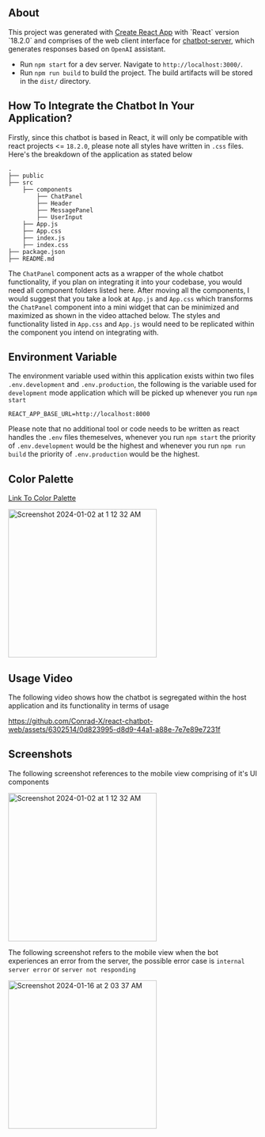 ## About

This project was generated with [Create React App]([https://github.com/angular/angular-cli](https://create-react-app.dev/)) with `React` version `18.2.0` and comprises of the web client interface for [chatbot-server](https://github.com/Conrad-X/chatbot-server), which generates responses based on `OpenAI` assistant.
- Run `npm start` for a dev server. Navigate to `http://localhost:3000/`.
- Run `npm run build` to build the project. The build artifacts will be stored in the `dist/` directory.

## How To Integrate the Chatbot In Your Application?
Firstly, since this chatbot is based in React, it will only be compatible with react projects <= `18.2.0`, please note all styles have written in `.css` files. Here's the breakdown of the application as stated below

    .
    ├── public                  
    ├── src                     
        ├── components
            ├── ChatPanel       
            ├── Header
            ├── MessagePanel
            ├── UserInput
        ├── App.js
        ├── App.css
        ├── index.js
        ├── index.css
    ├── package.json             
    ├── README.md                

The `ChatPanel` component acts as a wrapper of the whole chatbot functionality, if you plan on integrating it into your codebase, you would need all component folders listed here. After moving all the components, I would suggest that you take a look at `App.js` and `App.css` which transforms the `ChatPanel` component into a mini widget that can be minimized and maximized as shown in the video attached below. The styles and functionality listed in `App.css` and `App.js` would need to be replicated within the component you intend on integrating with. 

## Environment Variable
The environment variable used within this application exists within two files `.env.development` and `.env.production`, the following is the variable used for `development` mode application which will be picked up whenever you run `npm start`

```
REACT_APP_BASE_URL=http://localhost:8000
```
 Please note that no additional tool or code needs to be written as react handles the `.env` files themeselves, whenever you run `npm start` the priority of `.env.development` would be the highest and whenever you run `npm run build` the priority of `.env.production` would be the highest.


## Color Palette
[Link To Color Palette](https://colorhunt.co/palette/ecf4d69ad0c22d9596265073) 

<img width="300" alt="Screenshot 2024-01-02 at 1 12 32 AM" src="https://github.com/Conrad-X/chatbot-web/assets/6302514/8edb10ba-8dcf-4f52-88f5-de62e83c771e">

## Usage Video

The following video shows how the chatbot is segregated within the host application and its functionality in terms of usage

https://github.com/Conrad-X/react-chatbot-web/assets/6302514/0d823995-d8d9-44a1-a88e-7e7e89e7231f


## Screenshots

The following screenshot references to the mobile view comprising of it's UI components <br/>

<img width="300" alt="Screenshot 2024-01-02 at 1 12 32 AM" src="https://github.com/Conrad-X/chatbot-web/assets/6302514/486a402c-8560-433d-ac9b-360c41649917">

The following screenshot refers to the mobile view when the bot experiences an error from the server, the possible error case is `internal server error` or `server not responding` 

<img width="300" alt="Screenshot 2024-01-16 at 2 03 37 AM" src="https://github.com/Conrad-X/react-chatbot-web/assets/6302514/fcec2fc1-2693-410a-80b8-2a12d3710ac5">




